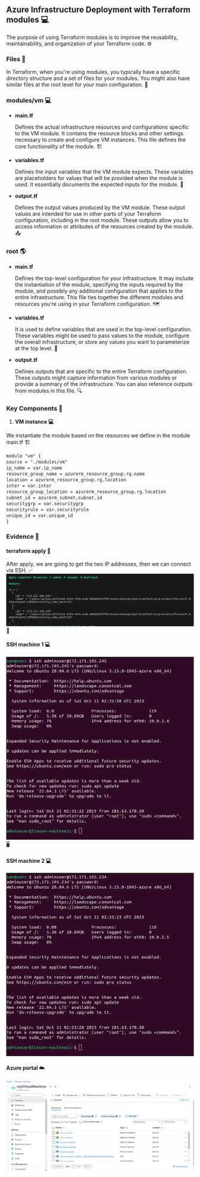 ## Azure Infrastructure Deployment with Terraform modules :computer:

The purpose of using Terraform modules is to improve the reusability, maintainability, and organization of your Terraform code. :gear:

### Files :file_folder:

In Terraform, when you're using modules, you typically have a specific directory structure and a set of files for your modules. You might also have similar files at the root level for your main configuration. :open_file_folder:

### modules/vm :computer:

- **main.tf**

  Defines the actual infrastructure resources and configurations specific to the VM module. It contains the resource blocks and other settings necessary to create and configure VM instances. This file defines the core functionality of the module. :building_construction:
- **variables.tf**

  Defines the input variables that the VM module expects. These variables are placeholders for values that will be provided when the module is used. It essentially documents the expected inputs for the module. :pencil:
- **output.tf**

  Defines the output values produced by the VM module. These output values are intended for use in other parts of your Terraform configuration, including in the root module. These outputs allow you to access information or attributes of the resources created by the module. :outbox_tray:

### root :earth_americas:

- **main.tf**

  Defines the top-level configuration for your infrastructure. It may include the instantiation of the module, specifying the inputs required by the module, and possibly any additional configuration that applies to the entire infrastructure. This file ties together the different modules and resources you're using in your Terraform configuration. :world_map:
- **variables.tf**

  It is used to define variables that are used in the top-level configuration. These variables might be used to pass values to the module, configure the overall infrastructure, or store any values you want to parameterize at the top level. :wrench:
- **output.tf**

  Defines outputs that are specific to the entire Terraform configuration. These outputs might capture information from various modules or provide a summary of the infrastructure. You can also reference outputs from modules in this file. :mag:

### Key Components :key:

1. **VM instance :computer:** 

We instantiate the module based on the resources we define in the module main.tf :building_construction:
 
```
module "vm" {
source = "./modules/vm"
ip_name = var.ip_name
resource_group_name = azurerm_resource_group.rg.name
location = azurerm_resource_group.rg.location
inter = var.inter
resource_group_location = azurerm_resource_group.rg.location
subnet_id = azurerm_subnet.subnet.id
securitygrp = var.securitygrp
securityrule = var.securityrule
unique_id = var.unique_id
}
```

### Evidence :bookmark_tabs:

#### terraform apply :rocket:
After apply, we are going to get the two IP addresses, then we can connect via SSH. :white_check_mark:
![](./images/ips_module.png) :camera_flash:

#### SSH machine 1 :computer:
![](./images/module-machine1.png) :desktop_computer:

#### SSH machine 2 :computer:
![](./images/module-machine2.png) 

#### Azure portal :cloud:

![](./images/portal_modules.png) 
